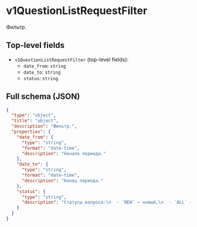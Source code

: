 # v1QuestionListRequestFilter

Фильтр.

## Top-level fields
- `v1QuestionListRequestFilter` (top-level fields):
  - `date_from`: `string`
  - `date_to`: `string`
  - `status`: `string`

## Full schema (JSON)
```json
{
  "type": "object",
  "title": "object",
  "description": "Фильтр.",
  "properties": {
    "date_from": {
      "type": "string",
      "format": "date-time",
      "description": "Начало периода."
    },
    "date_to": {
      "type": "string",
      "format": "date-time",
      "description": "Конец периода."
    },
    "status": {
      "type": "string",
      "description": "Статусы вопроса:\n  - `NEW` — новый,\n  - `ALL` — все вопросы,\n  - `VIEWED` — просмотренный,\n  - `PROCESSED` — обработанный,\n  - `UNPROCESSED` — необработанный.\n"
    }
  }
}
```
